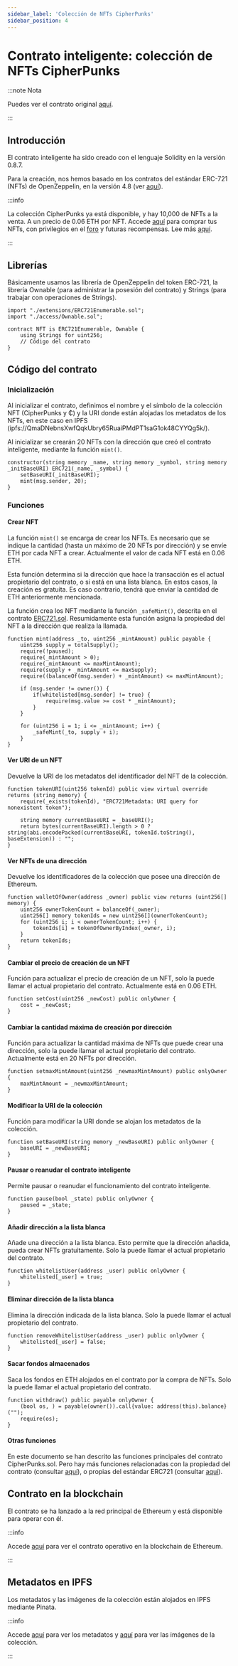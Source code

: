 ```yaml
---
sidebar_label: 'Colección de NFTs CipherPunks'
sidebar_position: 4
---
```


# Contrato inteligente: colección de NFTs CipherPunks

:::note Nota

Puedes ver el contrato original [aquí](https://github.com/CipherShop/core/tree/master/contracts/CipherPunks.sol).

:::

## Introducción

El contrato inteligente ha sido creado con el lenguaje Solidity en la versión 0.8.7.

Para la creación, nos hemos basado en los contratos del estándar ERC-721 (NFTs) de OpenZeppelin, en la versión 4.8 (ver [aquí](https://github.com/OpenZeppelin/openzeppelin-contracts/tree/release-v4.8/contracts/token/ERC721)).

:::info

La colección CipherPunks ya está disponible, y hay 10,000 de NFTs a la venta. A un precio de 0.06 ETH por NFT. Accede [aquí](https://ciphershop.org/es/cipherpunks) para comprar tus NFTs, con privilegios en el [foro](https://forum.ciphershop.org) y futuras recompensas. Lee más [aquí](https://ciphershop.org/es/blog/the-forum).

:::

## Librerías

Básicamente usamos las librería de OpenZeppelin del token ERC-721, la librería Ownable (para administrar la posesión del contrato) y Strings (para trabajar con operaciones de Strings).

    import "./extensions/ERC721Enumerable.sol";
    import "./access/Ownable.sol";

    contract NFT is ERC721Enumerable, Ownable {
        using Strings for uint256;
        // Código del contrato
    }

## Código del contrato

### Inicialización

Al inicializar el contrato, definimos el nombre y el símbolo de la colección NFT (CipherPunks y ₵) y la URI donde están alojadas los metadatos de los NFTs, en este caso en IPFS (ipfs://QmaDNebnsXwfQqkUbry65RuaiPMdPT1saG1ok48CYYQg5k/).

Al inicializar se crearán 20 NFTs con la dirección que creó el contrato inteligente, mediante la función `mint()`.

    constructor(string memory _name, string memory _symbol, string memory _initBaseURI) ERC721(_name, _symbol) {
        setBaseURI(_initBaseURI);
        mint(msg.sender, 20);
    }

### Funciones

#### Crear NFT

La función `mint()` se encarga de crear los NFTs. Es necesario que se indique la cantidad (hasta un máximo de 20 NFTs por dirección) y se envíe ETH por cada NFT a crear. Actualmente el valor de cada NFT está en 0.06 ETH.

Esta función determina si la dirección que hace la transacción es el actual propietario del contrato, o si está en una lista blanca. En estos casos, la creación es gratuita. Es caso contrario, tendrá que enviar la cantidad de ETH anteriormente mencionada.

La función crea los NFT mediante la función `_safeMint()`, descrita en el contrato [ERC721.sol](https://github.com/CipherShop/core/tree/master/contracts/ERC721.sol). Resumidamente esta función asigna la propiedad del NFT a la dirección que realiza la llamada.

    function mint(address _to, uint256 _mintAmount) public payable {
        uint256 supply = totalSupply();
        require(!paused);
        require(_mintAmount > 0);
        require(_mintAmount <= maxMintAmount);
        require(supply + _mintAmount <= maxSupply);
        require((balanceOf(msg.sender) + _mintAmount) <= maxMintAmount);

        if (msg.sender != owner()) {
            if(whitelisted[msg.sender] != true) {
                require(msg.value >= cost * _mintAmount);
            }
        }

        for (uint256 i = 1; i <= _mintAmount; i++) {
            _safeMint(_to, supply + i);
        }
    }

#### Ver URI de un NFT

Devuelve la URI de los metadatos del identificador del NFT de la colección.

    function tokenURI(uint256 tokenId) public view virtual override returns (string memory) {
        require(_exists(tokenId), "ERC721Metadata: URI query for nonexistent token");

        string memory currentBaseURI = _baseURI();
        return bytes(currentBaseURI).length > 0 ? string(abi.encodePacked(currentBaseURI, tokenId.toString(), baseExtension)) : "";
    }

#### Ver NFTs de una dirección

Devuelve los identificadores de la colección que posee una dirección de Ethereum.

    function walletOfOwner(address _owner) public view returns (uint256[] memory) {
        uint256 ownerTokenCount = balanceOf(_owner);
        uint256[] memory tokenIds = new uint256[](ownerTokenCount);
        for (uint256 i; i < ownerTokenCount; i++) {
            tokenIds[i] = tokenOfOwnerByIndex(_owner, i);
        }
        return tokenIds;
    }

#### Cambiar el precio de creación de un NFT

Función para actualizar el precio de creación de un NFT, solo la puede llamar el actual propietario del contrato. Actualmente está en 0.06 ETH.

    function setCost(uint256 _newCost) public onlyOwner {
        cost = _newCost;
    }

#### Cambiar la cantidad máxima de creación por dirección

Función para actualizar la cantidad máxima de NFTs que puede crear una dirección, solo la puede llamar el actual propietario del contrato. Actualmente está en 20 NFTs por dirección.

    function setmaxMintAmount(uint256 _newmaxMintAmount) public onlyOwner {
        maxMintAmount = _newmaxMintAmount;
    }

#### Modificar la URI de la colección

Función para modificar la URI donde se alojan los metadatos de la colección.

    function setBaseURI(string memory _newBaseURI) public onlyOwner {
        baseURI = _newBaseURI;
    }

#### Pausar o reanudar el contrato inteligente 

Permite pausar o reanudar el funcionamiento del contrato inteligente.

    function pause(bool _state) public onlyOwner {
        paused = _state;
    }

#### Añadir dirección a la lista blanca

Añade una dirección a la lista blanca. Esto permite que la dirección añadida, pueda crear NFTs gratuitamente. Solo la puede llamar el actual propietario del contrato.

    function whitelistUser(address _user) public onlyOwner {
        whitelisted[_user] = true;
    }

#### Eliminar dirección de la lista blanca

Elimina la dirección indicada de la lista blanca. Solo la puede llamar el actual propietario del contrato.

    function removeWhitelistUser(address _user) public onlyOwner {
        whitelisted[_user] = false;
    }

#### Sacar fondos almacenados

Saca los fondos en ETH alojados en el contrato por la compra de NFTs. Solo la puede llamar el actual propietario del contrato.

    function withdraw() public payable onlyOwner {
        (bool os, ) = payable(owner()).call{value: address(this).balance}("");
        require(os);
    }

#### Otras funciones

En este documento se han descrito las funciones principales del contrato CipherPunks.sol. Pero hay más funciones relacionadas con la propiedad del contrato (consultar [aquí](https://github.com/CipherShop/core/tree/master/contracts/access/Ownable.sol)), o propias del estándar ERC721 (consultar [aquí](https://github.com/CipherShop/core/tree/master/contracts/ERC721.sol)).

## Contrato en la blockchain

El contrato se ha lanzado a la red principal de Ethereum y está disponible para operar con él.

:::info

Accede [aquí](https://etherscan.io/address/0x19b9a91a07d5c539f0078768034530370a659d0e#code) para ver el contrato operativo en la blockchain de Ethereum.

:::

## Metadatos en IPFS

Los metadatos y las imágenes de la colección están alojados en IPFS mediante Pinata.

:::info

Accede [aquí](https://aquamarine-imaginative-pike-30.mypinata.cloud/ipfs/QmaDNebnsXwfQqkUbry65RuaiPMdPT1saG1ok48CYYQg5k/) para ver los metadatos y [aquí](https://aquamarine-imaginative-pike-30.mypinata.cloud/ipfs/QmVXWovu3MajR9L3n2M9wQogDbhoPFwfVA4ws17e7oZ1U9/) para ver las imágenes de la colección.

:::
